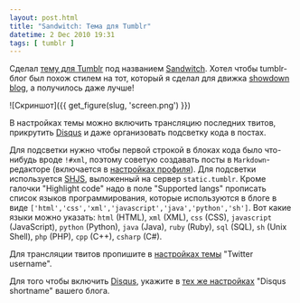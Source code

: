 ```yaml
---
layout: post.html
title: "Sandwitch: Тема для Tumblr"
datetime: 2 Dec 2010 19:31
tags: [ tumblr ]
---
```


Сделал [тему для Tumblr](http://www.tumblr.com/theme/18012) под названием [Sandwitch](http://uncyclopedia.wikia.com/wiki/Sandwitch). Хотел чтобы tumblr-блог был похож стилем на тот, который я сделал для движка [showdown blog](http://code.google.com/p/showdown-blog/), а получилось даже лучше!

![Скриншот]({{ get_figure(slug, 'screen.png') }})

В настройках темы можно включить трансляцию последних твитов, прикрутить [Disqus](http://disqus.com) и даже организовать подсветку кода в постах.

Для подсветки нужно чтобы первой строкой в блоках кода было что-нибудь вроде `!#xml`, поэтому советую создавать посты в `Markdown`-редакторе (включается в [настройках профиля](http://www.tumblr.com/preferences)). Для подсветки используется [SHJS](http://shjs.sourceforge.net/), выложенный на сервер `static.tumblr`. Кроме галочки "Highlight code" надо в поле "Supported langs" прописать список языков программирования, которые используются в блоге в виде `['html','css','xml','javascript','java','python','sh']`. Вот какие языки можно указать: `html` (HTML), `xml` (XML), `css` (CSS), `javascript` (JavaScript), `python` (Python), `java` (Java), `ruby` (Ruby), `sql` (SQL), `sh` (Unix Shell), `php` (PHP), `cpp` (C++), `csharp` (C#).

Для трансляции твитов пропишите в [настройках темы](http://www.tumblr.com/customize) "Twitter username".

Для того чтобы включить [Disqus](http://disqus.com), укажите в [тех же настройках](http://www.tumblr.com/customize) "Disqus shortname" вашего блога.
